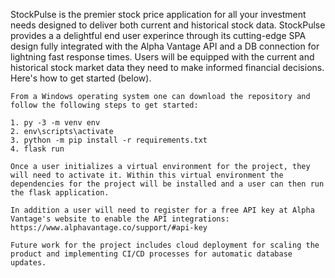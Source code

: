     
   StockPulse is the premier stock price application for all your investment needs designed to deliver both current and historical stock data. StockPulse provides a a delightful end user experince through its cutting-edge SPA design fully integrated with the Alpha Vantage API and a DB connection for lightning fast response times. Users will be equipped with the current and historical stock market data they need to make informed financial decisions. Here's how to get started (below).

    From a Windows operating system one can download the repository and follow the following steps to get started:

    1. py -3 -m venv env
    2. env\scripts\activate
    3. python -m pip install -r requirements.txt
    4. flask run

    Once a user initializes a virtual environment for the project, they will need to activate it. Within this virtual environment the dependencies for the project will be installed and a user can then run the flask application.

    In addition a user will need to register for a free API key at Alpha Vantage's website to enable the API integrations: https://www.alphavantage.co/support/#api-key

    Future work for the project includes cloud deployment for scaling the product and implementing CI/CD processes for automatic database updates.